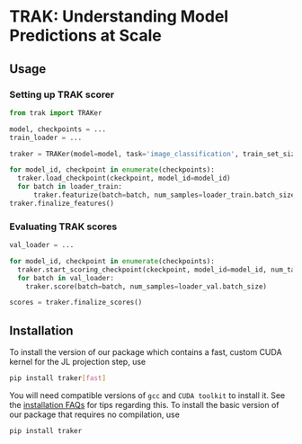 <!-- ![workflow badge](https://github.com/MadryLab/trak/blob/main/.github/workflows/python-package.yml/badge.svg) -->
<!-- [![arXiv](https://img.shields.io/badge/arXiv-1234.56789-b31b1b.svg?style=flat-square)](https://arxiv.org/abs/1234.56789) -->
# TRAK: Understanding Model Predictions at Scale

## Usage

### Setting up TRAK scorer
```python
from trak import TRAKer

model, checkpoints = ...
train_loader = ...

traker = TRAKer(model=model, task='image_classification', train_set_size=...)

for model_id, checkpoint in enumerate(checkpoints):
  traker.load_checkpoint(ckeckpoint, model_id=model_id)
  for batch in loader_train:
      traker.featurize(batch=batch, num_samples=loader_train.batch_size)
traker.finalize_features()
```

### Evaluating TRAK scores
```python
val_loader = ...

for model_id, checkpoint in enumerate(checkpoints):
  traker.start_scoring_checkpoint(ckeckpoint, model_id=model_id, num_targets=...)
  for batch in val_loader:
    traker.score(batch=batch, num_samples=loader_val.batch_size)

scores = traker.finalize_scores()
```

## Installation

To install the version of our package which contains a fast, custom CUDA kernel for the JL projection step, use
```bash
pip install traker[fast]
```
You will need compatible versions of `gcc` and `CUDA toolkit` to install it. See the [installation FAQs](https://trak.csail.mit.edu/html/install.html) for tips regarding this. To install the basic version of our package that requires no compilation, use
```bash
pip install traker
```

